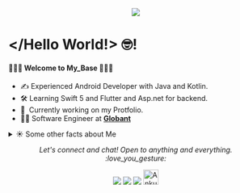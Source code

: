<p align="center">
  <img src="https://user-images.githubusercontent.com/47925684/99762860-790fef00-2b1f-11eb-815d-6725ac6b1276.png">
</p>


# </Hello World!> :nerd_face:!

#### :palm_tree::evergreen_tree::palm_tree: Welcome to My_Base :palm_tree::evergreen_tree::palm_tree:

- :writing_hand: Experienced Android Developer with Java and Kotlin.
- 🛠 Learning Swift 5 and Flutter and Asp.net for backend.
- 📱&nbsp;&nbsp;Currently working on my Protfolio.
- 👨‍💻&nbsp;Software Engineer at **[Globant](https://www.globant.com/)**

<details>
  <summary>☀️ Some other facts about Me</summary>
  <br>
  
  - 🎶 While coding I like to listen to soothing music.
  - ⭐️ Travelling and Expolring new places. 

  ![My github stats](https://github-readme-stats.vercel.app/api?username=ankushyerawar&show_icons=true&theme=nord)
  <br><br>
</details>

<p align="center">
  <i>Let's connect and chat! Open to anything and everything.	:love_you_gesture: </i>

  <p align="center">
    <a href="https://twitter.com/ankush_yerawar" alt="Twitter"><img src="https://raw.githubusercontent.com/jayehernandez/jayehernandez/3f5402efef9a0ae89211a6e04609558e862ca616/readme/twitter-fill.svg"></a>
    <a href="https://in.linkedin.com/in/ankush-yerawar" alt="Linkedin"><img src="https://raw.githubusercontent.com/jayehernandez/jayehernandez/3f5402efef9a0ae89211a6e04609558e862ca616/readme/linkedin-fill.svg"></a>
    <a href="mailto:ankushyerawar@gmail.com.com" alt="Contact me"><img src="https://raw.githubusercontent.com/jayehernandez/jayehernandez/3f5402efef9a0ae89211a6e04609558e862ca616/readme/mail-fill.svg"></a>
    <a href="https://dev.to/ankushyerawar">
  <img src="https://d2fltix0v2e0sb.cloudfront.net/dev-badge.svg" alt="Ankush Yerawar's DEV Profile" height="30" width="30">
</a>
  </p>
</p>
